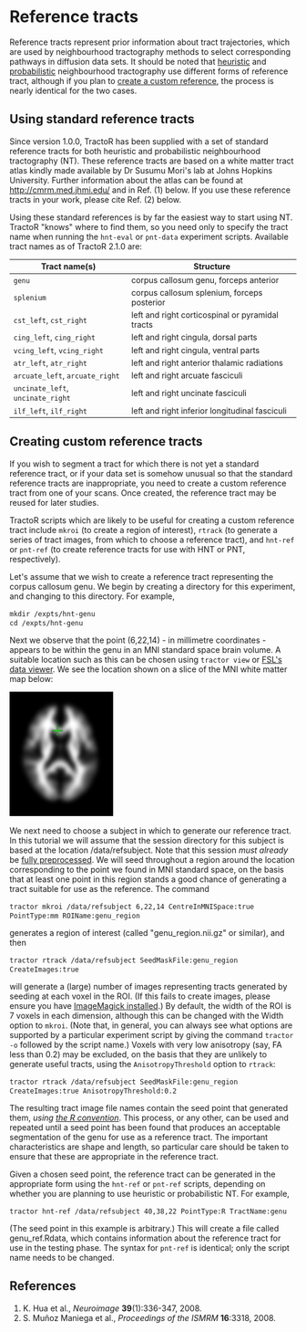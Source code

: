 # Reference tracts

Reference tracts represent prior information about tract trajectories, which are used by neighbourhood tractography methods to select corresponding pathways in diffusion data sets. It should be noted that [heuristic](HNT-tutorial.html) and [probabilistic](PNT-tutorial.html) neighbourhood tractography use different forms of reference tract, although if you plan to [create a custom reference](#creating-custom-reference-tracts), the process is nearly identical for the two cases.

## Using standard reference tracts

Since version 1.0.0, TractoR has been supplied with a set of standard reference tracts for both heuristic and probabilistic neighbourhood tractography (NT). These reference tracts are based on a white matter tract atlas kindly made available by Dr Susumu Mori's lab at Johns Hopkins University. Further information about the atlas can be found at <http://cmrm.med.jhmi.edu/> and in Ref. (1) below. If you use these reference tracts in your work, please cite Ref. (2) below.

Using these standard references is by far the easiest way to start using NT. TractoR "knows" where to find them, so you need only to specify the tract name when running the `hnt-eval` or `pnt-data` experiment scripts. Available tract names as of TractoR 2.1.0 are:

Tract name(s)                     | Structure
--------------------------------- | ------------------------------------------------
`genu`                            | corpus callosum genu, forceps anterior
`splenium`                        | corpus callosum splenium, forceps posterior
`cst_left`, `cst_right`           | left and right corticospinal or pyramidal tracts
`cing_left`, `cing_right`         | left and right cingula, dorsal parts
`vcing_left`, `vcing_right`       | left and right cingula, ventral parts
`atr_left`, `atr_right`           | left and right anterior thalamic radiations
`arcuate_left`, `arcuate_right`   | left and right arcuate fasciculi
`uncinate_left`, `uncinate_right` | left and right uncinate fasciculi
`ilf_left`, `ilf_right`           | left and right inferior longitudinal fasciculi

## Creating custom reference tracts

If you wish to segment a tract for which there is not yet a standard reference tract, or if your data set is somehow unusual so that the standard reference tracts are inappropriate, you need to create a custom reference tract from one of your scans. Once created, the reference tract may be reused for later studies.

TractoR scripts which are likely to be useful for creating a custom reference tract include `mkroi` (to create a region of interest), `rtrack` (to generate a series of tract images, from which to choose a reference tract), and `hnt-ref` or `pnt-ref` (to create reference tracts for use with HNT or PNT, respectively).

Let's assume that we wish to create a reference tract representing the corpus callosum genu. We begin by creating a directory for this experiment, and changing to this directory. For example,

    mkdir /expts/hnt-genu
    cd /expts/hnt-genu

Next we observe that the point (6,22,14) - in millimetre coordinates - appears to be within the genu in an MNI standard space brain volume. A suitable location such as this can be chosen using `tractor view` or [FSL's data viewer](http://www.fmrib.ox.ac.uk/fsl/fslview/index.html). We see the location shown on a slice of the MNI white matter map below:

![genu seed point location](genu-point.png)

We next need to choose a subject in which to generate our reference tract. In this tutorial we will assume that the session directory for this subject is based at the location /data/refsubject. Note that this session *must already* be [fully preprocessed](diffusion-processing.html). We will seed throughout a region around the location corresponding to the point we found in MNI standard space, on the basis that at least one point in this region stands a good chance of generating a tract suitable for use as the reference. The command

    tractor mkroi /data/refsubject 6,22,14 CentreInMNISpace:true PointType:mm ROIName:genu_region

generates a region of interest (called "genu_region.nii.gz" or similar), and then

    tractor rtrack /data/refsubject SeedMaskFile:genu_region CreateImages:true

will generate a (large) number of images representing tracts generated by seeding at each voxel in the ROI. (If this fails to create images, please ensure you have [ImageMagick installed](getting-started.html).) By default, the width of the ROI is 7 voxels in each dimension, although this can be changed with the Width option to `mkroi`. (Note that, in general, you can always see what options are supported by a particular experiment script by giving the command `tractor -o` followed by the script name.) Voxels with very low anisotropy (say, FA less than 0.2) may be excluded, on the basis that they are unlikely to generate useful tracts, using the `AnisotropyThreshold` option to `rtrack`:

    tractor rtrack /data/refsubject SeedMaskFile:genu_region CreateImages:true AnisotropyThreshold:0.2

The resulting tract image file names contain the seed point that generated them, *using [the R convention](conventions.html)*. This process, or any other, can be used and repeated until a seed point has been found that produces an acceptable segmentation of the genu for use as a reference tract. The important characteristics are shape and length, so particular care should be taken to ensure that these are appropriate in the reference tract.

Given a chosen seed point, the reference tract can be generated in the appropriate form using the `hnt-ref` or `pnt-ref` scripts, depending on whether you are planning to use heuristic or probabilistic NT. For example,

    tractor hnt-ref /data/refsubject 40,38,22 PointType:R TractName:genu

(The seed point in this example is arbitrary.) This will create a file called genu_ref.Rdata, which contains information about the reference tract for use in the testing phase. The syntax for `pnt-ref` is identical; only the script name needs to be changed.

## References

1. K. Hua et al., *Neuroimage* **39**(1):336-347, 2008.
2. S. Muñoz Maniega et al., *Proceedings of the ISMRM* **16**:3318, 2008.